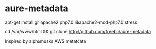 # aure-metadata
apt-get install git apache2 php7.0 libapache2-mod-php7.0 stress


cd /var/www/html && git clone http://github.com/freebo/aure-metadata

Inspired by alphamusks AWS metatdata

